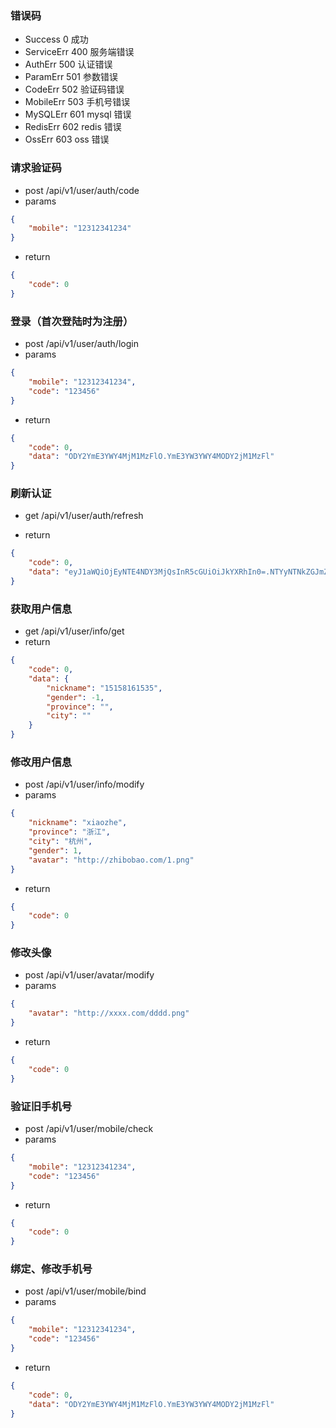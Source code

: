 ### 错误码


* Success      0      成功
* ServiceErr   400    服务端错误
* AuthErr      500    认证错误
* ParamErr     501    参数错误
* CodeErr      502    验证码错误
* MobileErr    503    手机号错误
* MySQLErr     601    mysql 错误
* RedisErr     602    redis 错误
* OssErr       603    oss 错误

### 请求验证码

* post /api/v1/user/auth/code
* params

```json
{
    "mobile": "12312341234"
}
```

* return

```json
{
    "code": 0
}
```

### 登录（首次登陆时为注册）

* post /api/v1/user/auth/login
* params

```json
{
    "mobile": "12312341234",
    "code": "123456"
}
```

* return 

```json
{
    "code": 0,
    "data": "ODY2YmE3YWY4MjM1MzFlO.YmE3YW3YWY4MODY2jM1MzFl"
}
```

### 刷新认证
* get /api/v1/user/auth/refresh

* return
```json
{
    "code": 0,
    "data": "eyJ1aWQiOjEyNTE4NDY3MjQsInR5cGUiOiJkYXRhIn0=.NTYyNTNkZGJmZmI0NmFhYTlmOTdhYzlmMmZmZjU1YTBiNzE1NjkzY2U4MTNiOGJmOTVlZGQ5YzY0ODliYTk1ZQ=="
}
```

### 获取用户信息

* get /api/v1/user/info/get
* return

```json
{
    "code": 0,
    "data": {
        "nickname": "15158161535",
        "gender": -1,
        "province": "",
        "city": ""
    }
}
```

### 修改用户信息

* post /api/v1/user/info/modify
* params

```json
{
	"nickname": "xiaozhe",
	"province": "浙江",
	"city": "杭州",
	"gender": 1,
	"avatar": "http://zhibobao.com/1.png"
}
```

* return

```json
{
    "code": 0
}
```

### 修改头像

* post /api/v1/user/avatar/modify
* params

```json
{
    "avatar": "http://xxxx.com/dddd.png"
}
```

* return

```json
{
    "code": 0
}
```

### 验证旧手机号

* post /api/v1/user/mobile/check
* params

```json
{
    "mobile": "12312341234",
    "code": "123456"
}
```

* return

```json
{
    "code": 0
}
```

### 绑定、修改手机号

* post /api/v1/user/mobile/bind
* params

```json
{
    "mobile": "12312341234",
    "code": "123456"
}
```

* return

```json
{
    "code": 0,
    "data": "ODY2YmE3YWY4MjM1MzFlO.YmE3YW3YWY4MODY2jM1MzFl"
}
```